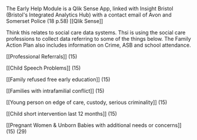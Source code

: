 The Early Help Module is a Qlik Sense App, linked with Insight Bristol (Bristol's Integrated Analytics Hub) with a contact email of Avon and Somerset Police (18 p.58) [[Qlik Sense]]

Think this relates to social care data systems.  Thsi is using the social care professions to collect data referring to some of the things below.   The Family Action Plan also includes information on Crime, ASB and school attendance. 

[[Professional Referrals]] (15)

[[Child Speech Problems]] (15)

[[Family refused free early education]] (15)

[[Families with intrafamilial conflict]] (15)

[[Young person on edge of care, custody, serious criminality]] (15)

[[Child short intervention last 12 months]] (15)

[[Pregnant Women & Unborn Babies with additional needs or concerns]] (15) (29) 


